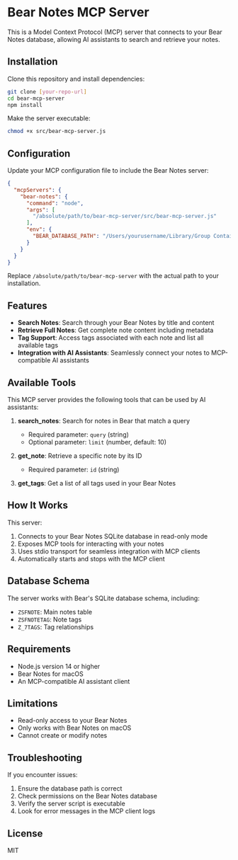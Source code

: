 # Bear Notes MCP Server

This is a Model Context Protocol (MCP) server that connects to your Bear Notes database, allowing AI assistants to search and retrieve your notes.

## Installation

Clone this repository and install dependencies:

```bash
git clone [your-repo-url]
cd bear-mcp-server
npm install
```

Make the server executable:

```bash
chmod +x src/bear-mcp-server.js
```

## Configuration

Update your MCP configuration file to include the Bear Notes server:

```json
{
  "mcpServers": {
    "bear-notes": {
      "command": "node",
      "args": [
        "/absolute/path/to/bear-mcp-server/src/bear-mcp-server.js"
      ],
      "env": {
        "BEAR_DATABASE_PATH": "/Users/yourusername/Library/Group Containers/9K33E3U3T4.net.shinyfrog.bear/Application Data/database.sqlite"
      }
    }
  }
}
```

Replace `/absolute/path/to/bear-mcp-server` with the actual path to your installation.

## Features

- **Search Notes**: Search through your Bear Notes by title and content
- **Retrieve Full Notes**: Get complete note content including metadata
- **Tag Support**: Access tags associated with each note and list all available tags
- **Integration with AI Assistants**: Seamlessly connect your notes to MCP-compatible AI assistants

## Available Tools

This MCP server provides the following tools that can be used by AI assistants:

1. **search_notes**: Search for notes in Bear that match a query
   - Required parameter: `query` (string)
   - Optional parameter: `limit` (number, default: 10)

2. **get_note**: Retrieve a specific note by its ID
   - Required parameter: `id` (string)

3. **get_tags**: Get a list of all tags used in your Bear Notes

## How It Works

This server:

1. Connects to your Bear Notes SQLite database in read-only mode
2. Exposes MCP tools for interacting with your notes
3. Uses stdio transport for seamless integration with MCP clients
4. Automatically starts and stops with the MCP client

## Database Schema

The server works with Bear's SQLite database schema, including:

- `ZSFNOTE`: Main notes table
- `ZSFNOTETAG`: Note tags
- `Z_7TAGS`: Tag relationships

## Requirements

- Node.js version 14 or higher
- Bear Notes for macOS
- An MCP-compatible AI assistant client

## Limitations

- Read-only access to your Bear Notes
- Only works with Bear Notes on macOS
- Cannot create or modify notes

## Troubleshooting

If you encounter issues:

1. Ensure the database path is correct
2. Check permissions on the Bear Notes database
3. Verify the server script is executable
4. Look for error messages in the MCP client logs

## License

MIT
